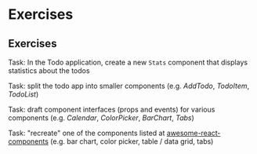 # Exercises

## Exercises

Task: In the Todo application, create a new `Stats` component that displays statistics about the todos

Task: split the todo app into smaller components (e.g. _AddTodo_, _TodoItem_, _TodoList_)

Task: draft component interfaces (props and events) for various components (e.g. _Calendar_, _ColorPicker_, _BarChart_, _Tabs_)

Task: "recreate" one of the components listed at [awesome-react-components](https://github.com/brillout/awesome-react-components) (e.g. bar chart, color picker, table / data grid, tabs)
